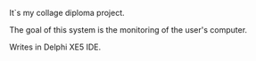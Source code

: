 It`s my collage diploma project.

The goal of this system is the monitoring of the user's computer.

Writes in Delphi XE5 IDE.
